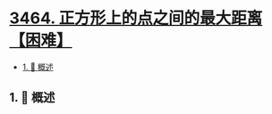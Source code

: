 # [3464. 正方形上的点之间的最大距离【困难】](https://github.com/tnotesjs/TNotes.leetcode/tree/main/notes/3464.%20%E6%AD%A3%E6%96%B9%E5%BD%A2%E4%B8%8A%E7%9A%84%E7%82%B9%E4%B9%8B%E9%97%B4%E7%9A%84%E6%9C%80%E5%A4%A7%E8%B7%9D%E7%A6%BB%E3%80%90%E5%9B%B0%E9%9A%BE%E3%80%91)

<!-- region:toc -->

- [1. 📝 概述](#1--概述)

<!-- endregion:toc -->

## 1. 📝 概述
